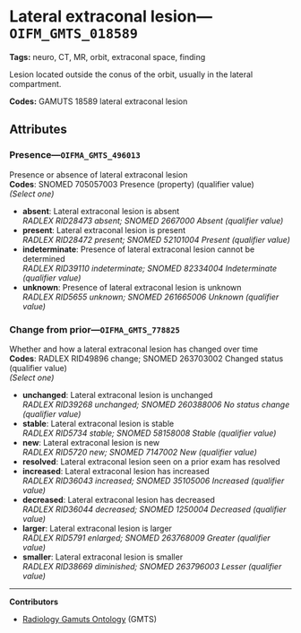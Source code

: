 # Lateral extraconal lesion—`OIFM_GMTS_018589`

**Tags:** neuro, CT, MR, orbit, extraconal space, finding

Lesion located outside the conus of the orbit, usually in the lateral compartment.

**Codes:** GAMUTS 18589 lateral extraconal lesion

## Attributes

### Presence—`OIFMA_GMTS_496013`

Presence or absence of lateral extraconal lesion  
**Codes**: SNOMED 705057003 Presence (property) (qualifier value)  
*(Select one)*

- **absent**: Lateral extraconal lesion is absent  
_RADLEX RID28473 absent; SNOMED 2667000 Absent (qualifier value)_
- **present**: Lateral extraconal lesion is present  
_RADLEX RID28472 present; SNOMED 52101004 Present (qualifier value)_
- **indeterminate**: Presence of lateral extraconal lesion cannot be determined  
_RADLEX RID39110 indeterminate; SNOMED 82334004 Indeterminate (qualifier value)_
- **unknown**: Presence of lateral extraconal lesion is unknown  
_RADLEX RID5655 unknown; SNOMED 261665006 Unknown (qualifier value)_

### Change from prior—`OIFMA_GMTS_778825`

Whether and how a lateral extraconal lesion has changed over time  
**Codes**: RADLEX RID49896 change; SNOMED 263703002 Changed status (qualifier value)  
*(Select one)*

- **unchanged**: Lateral extraconal lesion is unchanged  
_RADLEX RID39268 unchanged; SNOMED 260388006 No status change (qualifier value)_
- **stable**: Lateral extraconal lesion is stable  
_RADLEX RID5734 stable; SNOMED 58158008 Stable (qualifier value)_
- **new**: Lateral extraconal lesion is new  
_RADLEX RID5720 new; SNOMED 7147002 New (qualifier value)_
- **resolved**: Lateral extraconal lesion seen on a prior exam has resolved  
- **increased**: Lateral extraconal lesion has increased  
_RADLEX RID36043 increased; SNOMED 35105006 Increased (qualifier value)_
- **decreased**: Lateral extraconal lesion has decreased  
_RADLEX RID36044 decreased; SNOMED 1250004 Decreased (qualifier value)_
- **larger**: Lateral extraconal lesion is larger  
_RADLEX RID5791 enlarged; SNOMED 263768009 Greater (qualifier value)_
- **smaller**: Lateral extraconal lesion is smaller  
_RADLEX RID38669 diminished; SNOMED 263796003 Lesser (qualifier value)_

---

**Contributors**

- [Radiology Gamuts Ontology](https://gamuts.net/) (GMTS)